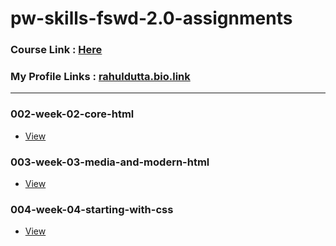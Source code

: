 # pw-skills-fswd-2.0-assignments
### Course Link : [Here](https://pwskills.com/course/Full-Stack-web-development-2.0)

### My Profile Links : [rahuldutta.bio.link](https://rahuldutta.bio.link)

---
### 002-week-02-core-html
- [View](https://github.com/irahuldutta02/pw-skills-fswd-2.0-assignments/tree/main/002-week-02-core-html)

### 003-week-03-media-and-modern-html
- [View](https://github.com/irahuldutta02/pw-skills-fswd-2.0-assignments/tree/main/003-week-03-media-and-modern-html)

### 004-week-04-starting-with-css
- [View](https://github.com/irahuldutta02/pw-skills-fswd-2.0-assignments/tree/main/004-week-04-starting-with-css)



<!-- ### 000-pdf-assignments
- using `HTML5`
- [Code](https://github.com/irahuldutta02/pw-skills-fswd-2.0-assignments/tree/main/000-pdf-assignments)
- [Live](https://irahuldutta02.github.io/pw-skills-fswd-2.0-assignments/001/index.html)
- [Download](https://minhaskamal.github.io/DownGit/#/home?url=https://github.com/irahuldutta02/pw-skills-fswd-2.0-assignments/tree/main/000-pdf-assignments) -->